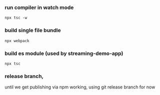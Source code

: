 ### run compiler in watch mode

`npx tsc -w`

### build single file bundle

`npx webpack`

### build es module (used by streaming-demo-app)

`npx tsc`

### release branch,

until we get publishing via npm working, using git release branch for now

